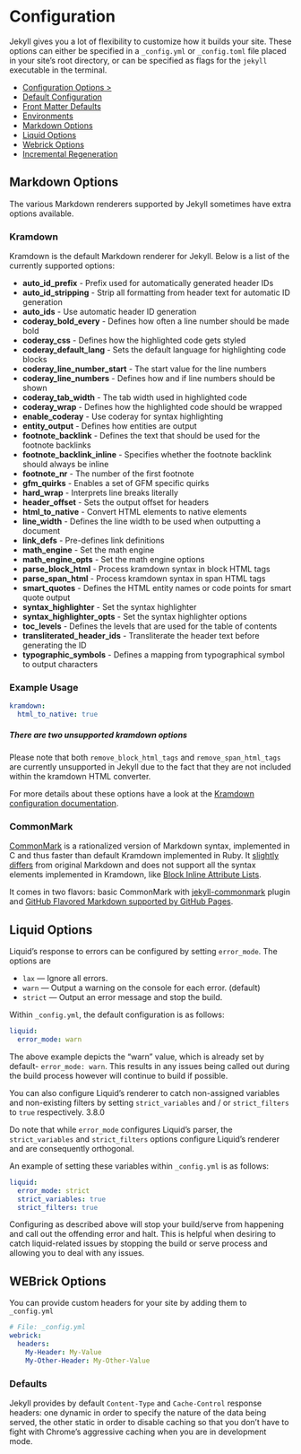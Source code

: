 # Configuration

Jekyll gives you a lot of flexibility to customize how it builds your site. These options can either be specified in a  `_config.yml`  or  `_config.toml`  file placed in your site’s root directory, or can be specified as flags for the  `jekyll`  executable in the terminal.

-   [Configuration Options >](https://jekyllrb.com/docs/configuration/options/)
-   [Default Configuration](https://jekyllrb.com/docs/configuration/default/)
-   [Front Matter Defaults](https://jekyllrb.com/docs/configuration/front-matter-defaults/)
-   [Environments](https://jekyllrb.com/docs/configuration/environments/)
-   [Markdown Options](#-Markdown-Options)
-   [Liquid Options](https://jekyllrb.com/docs/configuration/liquid/)
-   [Webrick Options](https://jekyllrb.com/docs/configuration/webrick/)
-   [Incremental Regeneration](https://jekyllrb.com/docs/configuration/incremental-regeneration/)

## Markdown Options

The various Markdown renderers supported by Jekyll sometimes have extra options available.

### Kramdown

Kramdown is the default Markdown renderer for Jekyll. Below is a list of the currently supported options:

-   **auto_id_prefix**  - Prefix used for automatically generated header IDs
-   **auto_id_stripping**  - Strip all formatting from header text for automatic ID generation
-   **auto_ids**  - Use automatic header ID generation
-   **coderay_bold_every**  - Defines how often a line number should be made bold
-   **coderay_css**  - Defines how the highlighted code gets styled
-   **coderay_default_lang**  - Sets the default language for highlighting code blocks
-   **coderay_line_number_start**  - The start value for the line numbers
-   **coderay_line_numbers**  - Defines how and if line numbers should be shown
-   **coderay_tab_width**  - The tab width used in highlighted code
-   **coderay_wrap**  - Defines how the highlighted code should be wrapped
-   **enable_coderay**  - Use coderay for syntax highlighting
-   **entity_output**  - Defines how entities are output
-   **footnote_backlink**  - Defines the text that should be used for the footnote backlinks
-   **footnote_backlink_inline**  - Specifies whether the footnote backlink should always be inline
-   **footnote_nr**  - The number of the first footnote
-   **gfm_quirks**  - Enables a set of GFM specific quirks
-   **hard_wrap**  - Interprets line breaks literally
-   **header_offset**  - Sets the output offset for headers
-   **html_to_native**  - Convert HTML elements to native elements
-   **line_width**  - Defines the line width to be used when outputting a document
-   **link_defs**  - Pre-defines link definitions
-   **math_engine**  - Set the math engine
-   **math_engine_opts**  - Set the math engine options
-   **parse_block_html**  - Process kramdown syntax in block HTML tags
-   **parse_span_html**  - Process kramdown syntax in span HTML tags
-   **smart_quotes**  - Defines the HTML entity names or code points for smart quote output
-   **syntax_highlighter**  - Set the syntax highlighter
-   **syntax_highlighter_opts**  - Set the syntax highlighter options
-   **toc_levels**  - Defines the levels that are used for the table of contents
-   **transliterated_header_ids**  - Transliterate the header text before generating the ID
-   **typographic_symbols**  - Defines a mapping from typographical symbol to output characters

### Example Usage
```yml
kramdown:
  html_to_native: true
```

##### There are two unsupported kramdown options

Please note that both  `remove_block_html_tags`  and  `remove_span_html_tags`  are currently unsupported in Jekyll due to the fact that they are not included within the kramdown HTML converter.

For more details about these options have a look at the  [Kramdown configuration documentation](https://kramdown.gettalong.org/options.html).

### CommonMark

[CommonMark](https://commonmark.org/)  is a rationalized version of Markdown syntax, implemented in C and thus faster than default Kramdown implemented in Ruby. It  [slightly differs](https://github.com/commonmark/CommonMark#differences-from-original-markdown)  from original Markdown and does not support all the syntax elements implemented in Kramdown, like  [Block Inline Attribute Lists](https://kramdown.gettalong.org/syntax.html#block-ials).

It comes in two flavors: basic CommonMark with  [jekyll-commonmark](https://github.com/jekyll/jekyll-commonmark)  plugin and  [GitHub Flavored Markdown supported by GitHub Pages](https://github.com/github/jekyll-commonmark-ghpages).

## Liquid Options

Liquid’s response to errors can be configured by setting  `error_mode`. The options are

-   `lax`  — Ignore all errors.
-   `warn`  — Output a warning on the console for each error. (default)
-   `strict`  — Output an error message and stop the build.

Within `_config.yml`, the default configuration is as follows:

```yml
liquid:
  error_mode: warn

```

The above example depicts the “warn” value, which is already set by default-  `error_mode: warn`. This results in any issues being called out during the build process however will continue to build if possible.

You can also configure Liquid’s renderer to catch non-assigned variables and non-existing filters by setting  `strict_variables`  and / or  `strict_filters`  to  `true`  respectively.  3.8.0

Do note that while  `error_mode`  configures Liquid’s parser, the  `strict_variables`  and  `strict_filters`  options configure Liquid’s renderer and are consequently orthogonal.

An example of setting these variables within `_config.yml` is as follows:

```yml
liquid:
  error_mode: strict
  strict_variables: true
  strict_filters: true

```

Configuring as described above will stop your build/serve from happening and call out the offending error and halt. This is helpful when desiring to catch liquid-related issues by stopping the build or serve process and allowing you to deal with any issues.

## WEBrick Options

You can provide custom headers for your site by adding them to  `_config.yml`

```yml
# File: _config.yml
webrick:
  headers:
    My-Header: My-Value
    My-Other-Header: My-Other-Value

```

### Defaults

Jekyll provides by default  `Content-Type`  and  `Cache-Control`  response headers: one dynamic in order to specify the nature of the data being served, the other static in order to disable caching so that you don’t have to fight with Chrome’s aggressive caching when you are in development mode.
